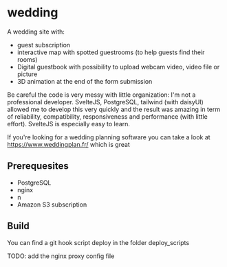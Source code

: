 # wedding
A wedding site with:
- guest subscription
- interactive map with spotted guestrooms (to help guests find their rooms)
- Digital guestbook with possibility to upload webcam video, video file or picture 
- 3D animation at the end of the form submission

Be careful the code is very messy with little organization: I'm not a professional developer.
SvelteJS, PostgreSQL, tailwind (with daisyUI) allowed me to develop this very quickly and the result was amazing in term of reliability, compatibility, responsiveness and performance (with little effort). SvelteJS is especially easy to learn.

If you're looking for a wedding planning software you can take a look at https://www.weddingplan.fr/ which is great

## Prerequesites
- PostgreSQL
- nginx
- n
- Amazon S3 subscription

## Build
You can find a git hook script deploy in the folder deploy_scripts

TODO: add the nginx proxy config file

